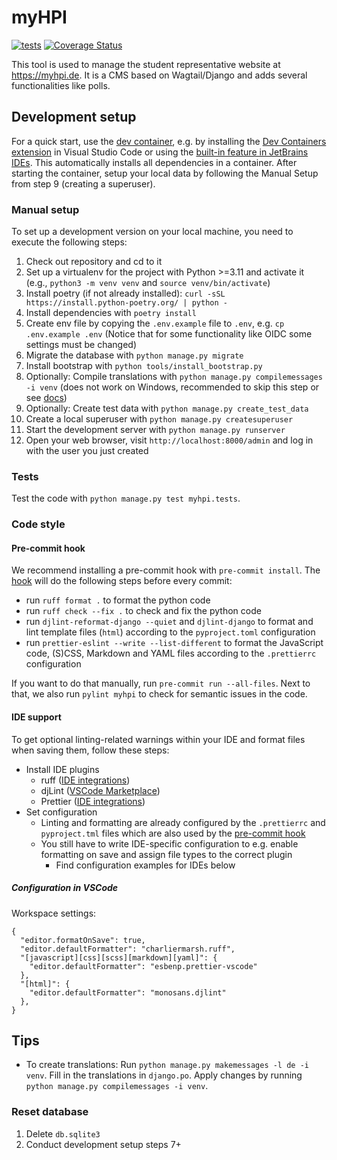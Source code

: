 # myHPI

[![tests](https://github.com/fsr-de/myHPI/actions/workflows/tests.yml/badge.svg)](https://github.com/fsr-de/myHPI/actions/workflows/tests.yml)
[![Coverage Status](https://coveralls.io/repos/github/fsr-de/myHPI/badge.svg?branch=main)](https://coveralls.io/github/fsr-de/myHPI?branch=main)

This tool is used to manage the student representative website at https://myhpi.de. It is a CMS based on Wagtail/Django and adds several functionalities like polls.

## Development setup

For a quick start, use the [dev container](https://containers.dev/), e.g. by installing the [Dev Containers extension](https://marketplace.visualstudio.com/items?itemName=ms-vscode-remote.remote-containers) in Visual Studio Code or using the [built-in feature in JetBrains IDEs](https://jetbrains.com/help/idea/connect-to-devcontainer.html). This automatically installs all dependencies in a container. After starting the container, setup your local data by following the Manual Setup from step 9 (creating a superuser).

### Manual setup

To set up a development version on your local machine, you need to execute the following steps:

1. Check out repository and cd to it
1. Set up a virtualenv for the project with Python >=3.11 and activate it (e.g., `python3 -m venv venv` and `source venv/bin/activate`)
1. Install poetry (if not already installed): `curl -sSL https://install.python-poetry.org/ | python -`
1. Install dependencies with `poetry install`
1. Create env file by copying the `.env.example` file to `.env`, e.g. `cp .env.example .env` (Notice that for some functionality like OIDC some settings must be changed)
1. Migrate the database with `python manage.py migrate`
1. Install bootstrap with `python tools/install_bootstrap.py`
1. Optionally: Compile translations with `python manage.py compilemessages -i venv` (does not work on Windows, recommended to skip this step or see [docs](https://docs.djangoproject.com/en/4.0/topics/i18n/translation/#gettext-on-windows))
1. Optionally: Create test data with `python manage.py create_test_data`
1. Create a local superuser with `python manage.py createsuperuser`
1. Start the development server with `python manage.py runserver`
1. Open your web browser, visit `http://localhost:8000/admin` and log in with the user you just created

### Tests

Test the code with `python manage.py test myhpi.tests`.

### Code style

#### Pre-commit hook

We recommend installing a pre-commit hook with `pre-commit install`. The [hook](.pre-commit-config.yaml) will do the following steps before every commit:

- run `ruff format .` to format the python code
- run `ruff check --fix .` to check and fix the python code
- run `djlint-reformat-django --quiet` and `djlint-django` to format and lint template files (`html`) according to the `pyproject.toml` configuration
- run `prettier-eslint --write --list-different` to format the JavaScript code, (S)CSS, Markdown and YAML files according to the `.prettierrc` configuration

If you want to do that manually, run `pre-commit run --all-files`. Next to that, we also run `pylint myhpi` to check for semantic issues in the code.

#### IDE support

To get optional linting-related warnings within your IDE and format files when saving them, follow these steps:

- Install IDE plugins
  - ruff ([IDE integrations](https://docs.astral.sh/ruff/editors/))
  - djLint ([VSCode Marketplace](https://marketplace.visualstudio.com/items?itemName=monosans.djlint))
  - Prettier ([IDE integrations](https://prettier.io/docs/en/editors))
- Set configuration
  - Linting and formatting are already configured by the `.prettierrc` and `pyproject.tml` files which are also used by the [pre-commit hook](#pre-commit-hook)
  - You still have to write IDE-specific configuration to e.g. enable formatting on save and assign file types to the correct plugin
    - Find configuration examples for IDEs below

##### Configuration in VSCode

Workspace settings:

```
{
  "editor.formatOnSave": true,
  "editor.defaultFormatter": "charliermarsh.ruff",
  "[javascript][css][scss][markdown][yaml]": {
    "editor.defaultFormatter": "esbenp.prettier-vscode"
  },
  "[html]": {
    "editor.defaultFormatter": "monosans.djlint"
  },
}
```

## Tips

- To create translations: Run `python manage.py makemessages -l de -i venv`. Fill in the translations in `django.po`. Apply changes by running `python manage.py compilemessages -i venv`.

### Reset database

1. Delete `db.sqlite3`
2. Conduct development setup steps 7+

